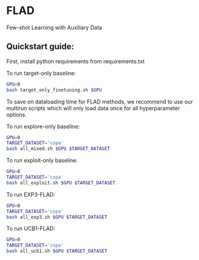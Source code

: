 # FLAD
Few-shot Learning with Auxiliary Data

## Quickstart guide:

First, install python requirements from requirements.txt

To run target-only baseline:
```bash
GPU=0
bash target_only_finetuning.sh $GPU
```

To save on dataloading time for FLAD methods, we recommend to use our multirun scripts which will only load data once for all hyperparameter options.

To run explore-only baseline:
```bash
GPU=0
TARGET_DATASET='copa'
bash all_mixed.sh $GPU $TARGET_DATASET
```

To run exploit-only baseline:
```bash
GPU=0
TARGET_DATASET='copa'
bash all_exploit.sh $GPU $TARGET_DATASET
```

To run EXP3-FLAD:
```bash
GPU=0
TARGET_DATASET='copa'
bash all_exp3.sh $GPU $TARGET_DATASET
```

To run UCB1-FLAD:
```bash
GPU=0
TARGET_DATASET='copa'
bash all_ucb1.sh $GPU $TARGET_DATASET
```
